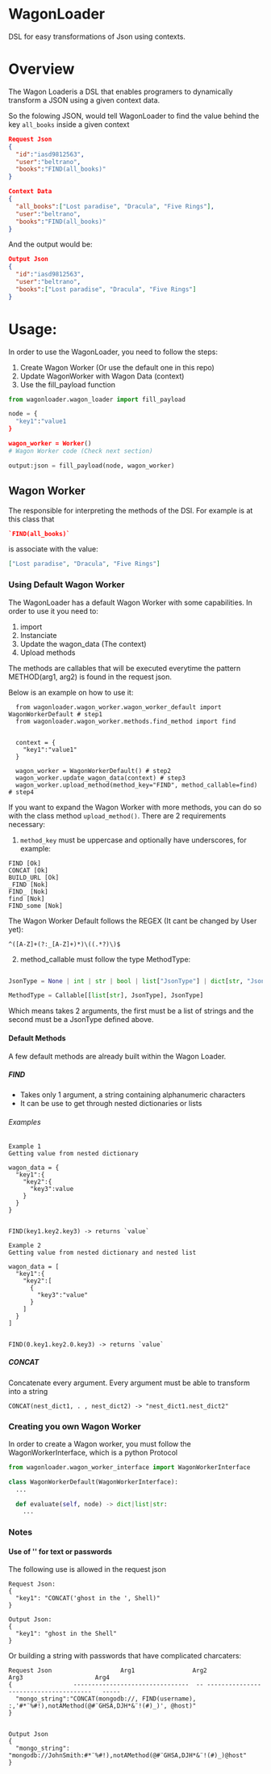 # WagonLoader

DSL for easy transformations of Json using contexts.


# Overview
The Wagon Loaderis a DSL that enables programers to dynamically transform a JSON using a given context data.

So the folowing JSON, would tell WagonLoader to find the value behind the key `all_books` inside a given context
  ```json
  Request Json
  {
    "id":"iasd9812563",
    "user":"beltrano",
    "books":"FIND(all_books)"
  }
  ``` 

  ```json
  Context Data
  {
    "all_books":["Lost paradise", "Dracula", "Five Rings"],
    "user":"beltrano",
    "books":"FIND(all_books)"
  }
  ``` 
  And the output would be:
  ```json
  Output Json
  {
    "id":"iasd9812563",
    "user":"beltrano",
    "books":["Lost paradise", "Dracula", "Five Rings"]
  }
  ``` 

  # Usage:
  In order to use the WagonLoader, you need to follow the steps:
  1. Create Wagon Worker (Or use the default one in this repo)
  2. Update WagonWorker with Wagon Data (context)
  3. Use the fill_payload function

  ```python
  from wagonloader.wagon_loader import fill_payload

  node = {
    "key1":"value1
  }

  wagon_worker = Worker()
  # Wagon Worker code (Check next section)

  output:json = fill_payload(node, wagon_worker)

  ```


  ## Wagon Worker
  The responsible for interpreting the methods of the DSl. For example is at this class that 
  ```json
  `FIND(all_books)`
  ```
   is associate with the value:
  ```json
  ["Lost paradise", "Dracula", "Five Rings"]
  ```
  
  ### Using Default Wagon Worker
  The WagonLoader has a default Wagon Worker with some capabilities. 
  In order to use it you need to:
  1. import
  2. Instanciate
  3. Update the wagon_data (The context)
  4. Upload methods

  The methods are callables that will be executed everytime the pattern METHOD(arg1, arg2) is found in the request json. 
  
  Below is an example on how to use it:

  ```
    from wagonloader.wagon_worker.wagon_worker_default import WagonWorkerDefault # step1
    from wagonloader.wagon_worker.methods.find_method import find


    context = {
      "key1":"value1"
    }

    wagon_worker = WagonWorkerDefault() # step2
    wagon_worker.update_wagon_data(context) # step3
    wagon_worker.upload_method(method_key="FIND", method_callable=find) # step4
  ```
  If you want to expand the Wagon Worker with more methods, you can do so with the class method `upload_method()`. There are 2 requirements necessary:
  1.  `method_key` must be uppercase and optionally have underscores, for example:  

    FIND [Ok]  
    CONCAT [Ok]  
    BUILD_URL [Ok]  
    _FIND [Nok]  
    FIND_ [Nok]  
    find [Nok]  
    FIND_some [Nok]  

  The Wagon Worker Default follows the REGEX (It cant be changed by User yet):  

  ```re
  ^([A-Z]+(?:_[A-Z]+)*)\((.*?)\)$
  ```
  2.  method_callable must follow the type MethodType: 
  ```python

  JsonType = None | int | str | bool | list["JsonType"] | dict[str, "JsonType"]

  MethodType = Callable[[list[str], JsonType], JsonType]
  ```

  Which means takes 2 arguments, the first must be a list of strings and the second must be a JsonType defined above.

  #### Default Methods
  A few default methods are already built within the Wagon Loader. 

  ##### FIND
  - Takes only 1 argument, a string containing alphanumeric characters
  - It can be use to get through nested dictionaries or lists
  ###### Examples
  ```
  Example 1
  Getting value from nested dictionary

  wagon_data = {
    "key1":{
      "key2":{
        "key3":value
      }
    }
  }


  FIND(key1.key2.key3) -> returns `value`
  ```


  ```
  Example 2
  Getting value from nested dictionary and nested list
  
  wagon_data = [
    "key1":{
      "key2":[
        {
          "key3":"value"
        }
      ]
    }
  ]


  FIND(0.key1.key2.0.key3) -> returns `value`
  ```

  ##### CONCAT
  Concatenate every argument. Every argument must be able to transform into a string
  ```
  CONCAT(nest_dict1, . , nest_dict2) -> "nest_dict1.nest_dict2"
  ```

  ### Creating you own Wagon Worker
  
  In order to create a Wagon worker, you must follow the WagonWorkerInterface, which is a python Protocol

  ```python
  from wagonloader.wagon_worker_interface import WagonWorkerInterface

  class WagonWorkerDefault(WagonWorkerInterface):
    ...

    def evaluate(self, node) -> dict|list|str:
      ...
  ```

  ### Notes
  
  #### Use of '' for text or passwords
  The following use is allowed in the request json
  ``` 
  Request Json:
  {
    "key1": "CONCAT('ghost in the ', Shell)"
  }

  Output Json:
  {
    "key1": "ghost in the Shell"
  }
  ```
  Or building a string with passwords that have complicated charcaters:
  ```
  Request Json                   Arg1                Arg2                 Arg3                    Arg4
  {                 --------------------------------  -- --------------------------------------   -----
    "mongo_string":"CONCAT(mongodb://, FIND(username), :,'#*¨%#!),notAMethod(@#¨GHSA,DJH*&¨!(#)_)', @host)"
  }


  Output Json
  {
    "mongo_string": "mongodb://JohnSmith:#*¨%#!),notAMethod(@#¨GHSA,DJH*&¨!(#)_)@host"
  }
  ```



